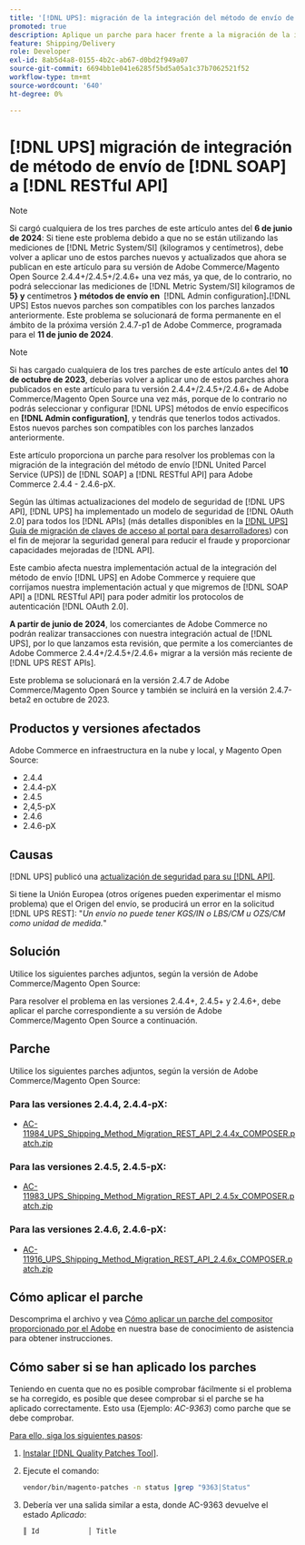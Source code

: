 ```yaml
---
title: '[!DNL UPS]: migración de la integración del método de envío de  [!DNL SOAP] a [!DNL RESTful API]'
promoted: true
description: Aplique un parche para hacer frente a la migración de la integración del método de envío  [!DNL UPS] de [!DNL SOAP] a [!DNL RESTful API] para Adobe Commerce 2.4.4 - 2.4.6-pX.
feature: Shipping/Delivery
role: Developer
exl-id: 8ab5d4a8-0155-4b2c-ab67-d0bd2f949a07
source-git-commit: 6694bb1e041e6285f5bd5a05a1c37b7062521f52
workflow-type: tm+mt
source-wordcount: '640'
ht-degree: 0%

---
```


# [!DNL UPS] migración de integración de método de envío de [!DNL SOAP] a [!DNL RESTful API]

>[!NOTE]
>
>Si cargó cualquiera de los tres parches de este artículo antes del **6 de junio de 2024**: Si tiene este problema debido a que no se están utilizando las mediciones de [!DNL Metric System/SI] (kilogramos y centímetros), debe volver a aplicar uno de estos parches nuevos y actualizados que ahora se publican en este artículo para su versión de Adobe Commerce/Magento Open Source 2.4.4+/2.4.5+/2.4.6+ una vez más, ya que, de lo contrario, no podrá seleccionar las mediciones de [!DNL Metric System/SI] kilogramos de **5&rbrace; y** centímetros **&rbrace; métodos de envío en &#x200B;** [!DNL Admin configuration]&#x200B;**.**&#x200B;[!DNL UPS] Estos nuevos parches son compatibles con los parches lanzados anteriormente. Este problema se solucionará de forma permanente en el ámbito de la próxima versión 2.4.7-p1 de Adobe Commerce, programada para el **11 de junio de 2024**.

>[!NOTE]
>
>Si has cargado cualquiera de los tres parches de este artículo antes del **10 de octubre de 2023**, deberías volver a aplicar uno de estos parches ahora publicados en este artículo para tu versión 2.4.4+/2.4.5+/2.4.6+ de Adobe Commerce/Magento Open Source una vez más, porque de lo contrario no podrás seleccionar y configurar [!DNL UPS] métodos de envío específicos en **[!DNL Admin configuration]**, y tendrás que tenerlos todos activados. Estos nuevos parches son compatibles con los parches lanzados anteriormente.

Este artículo proporciona un parche para resolver los problemas con la migración de la integración del método de envío [!DNL United Parcel Service (UPS)] de [!DNL SOAP] a [!DNL RESTful API] para Adobe Commerce 2.4.4 - 2.4.6-pX.

Según las últimas actualizaciones del modelo de seguridad de [!DNL UPS API], [!DNL UPS] ha implementado un modelo de seguridad de [!DNL OAuth 2.0] para todos los [!DNL APIs] (más detalles disponibles en la [[!DNL UPS] Guía de migración de claves de acceso al portal para desarrolladores](https://developer.ups.com/oauth-developer-guide?loc=en_US&amp;sp_rid=NTA5MzQ1OTE2NjEyS0&amp;sp_mid=72989914)) con el fin de mejorar la seguridad general para reducir el fraude y proporcionar capacidades mejoradas de [!DNL API].

Este cambio afecta nuestra implementación actual de la integración del método de envío [!DNL UPS] en Adobe Commerce y requiere que corrijamos nuestra implementación actual y que migremos de [!DNL SOAP API] a [!DNL RESTful API] para poder admitir los protocolos de autenticación [!DNL OAuth 2.0].

**A partir de junio de 2024**, los comerciantes de Adobe Commerce no podrán realizar transacciones con nuestra integración actual de [!DNL UPS], por lo que lanzamos esta revisión, que permite a los comerciantes de Adobe Commerce 2.4.4+/2.4.5+/2.4.6+ migrar a la versión más reciente de [!DNL UPS REST APIs].

Este problema se solucionará en la versión 2.4.7 de Adobe Commerce/Magento Open Source y también se incluirá en la versión 2.4.7-beta2 en octubre de 2023.

## Productos y versiones afectados

Adobe Commerce en infraestructura en la nube y local, y Magento Open Source:

* 2.4.4
* 2.4.4-pX
* 2.4.5
* 2,4,5-pX
* 2.4.6
* 2.4.6-pX

## Causas

[!DNL UPS] publicó una [actualización de seguridad para su [!DNL API]](https://developer.ups.com/oauth-developer-guide?loc=en_US&amp;sp_rid=NTA5MzQ1OTE2NjEyS0&amp;sp_mid=72989914).

Si tiene la Unión Europea (otros orígenes pueden experimentar el mismo problema) que el Origen del envío, se producirá un error en la solicitud [!DNL UPS REST]:
&quot;*Un envío no puede tener KGS/IN o LBS/CM u OZS/CM como unidad de medida.*&quot;

## Solución

Utilice los siguientes parches adjuntos, según la versión de Adobe Commerce/Magento Open Source:

Para resolver el problema en las versiones 2.4.4+, 2.4.5+ y 2.4.6+, debe aplicar el parche correspondiente a su versión de Adobe Commerce/Magento Open Source a continuación.

## Parche

Utilice los siguientes parches adjuntos, según la versión de Adobe Commerce/Magento Open Source:

### Para las versiones 2.4.4, 2.4.4-pX:

* [AC-11984_UPS_Shipping_Method_Migration_REST_API_2.4.4x_COMPOSER.patch.zip](assets/AC-11984_UPS_Shipping_Method_Migration_REST_API_2.4.4x_COMPOSER.patch.zip)

### Para las versiones 2.4.5, 2.4.5-pX:

* [AC-11983_UPS_Shipping_Method_Migration_REST_API_2.4.5x_COMPOSER.patch.zip](assets/AC-11983_UPS_Shipping_Method_Migration_REST_API_2.4.5x_COMPOSER.patch.zip)

### Para las versiones 2.4.6, 2.4.6-pX:

* [AC-11916_UPS_Shipping_Method_Migration_REST_API_2.4.6x_COMPOSER.patch.zip](assets/AC-11916_UPS_Shipping_Method_Migration_REST_API_2.4.6x_COMPOSER.patch.zip)

## Cómo aplicar el parche

Descomprima el archivo y vea [Cómo aplicar un parche del compositor proporcionado por el Adobe](https://experienceleague.adobe.com/docs/commerce-knowledge-base/kb/how-to/how-to-apply-a-composer-patch-provided-by-magento.html) en nuestra base de conocimiento de asistencia para obtener instrucciones.

## Cómo saber si se han aplicado los parches

Teniendo en cuenta que no es posible comprobar fácilmente si el problema se ha corregido, es posible que desee comprobar si el parche se ha aplicado correctamente. Esto usa (Ejemplo: *AC-9363*) como parche que se debe comprobar.

<u>Para ello, siga los siguientes pasos</u>:

1. [Instalar [!DNL Quality Patches Tool]](https://experienceleague.adobe.com/docs/commerce-operations/tools/quality-patches-tool/usage.html).
1. Ejecute el comando:

   ```bash
   vendor/bin/magento-patches -n status |grep "9363|Status"
   ```

1. Debería ver una salida similar a esta, donde AC-9363 devuelve el estado *Aplicado*:

   ```bash
   ║ Id            │ Title                                                        │ Category        │ Origin                 │ Status      │ Details                                          ║ ║ N/A           │ ../m2-hotfixes/AC-9363_USPS_Ground_Advantage_shipping_method_COMPOSER_patch.patch      │ Other           │ Local                  │ Applied     │ Patch type: Custom                                
   ```
